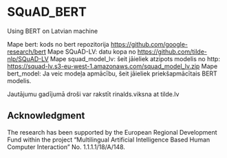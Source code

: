 # SQuAD_BERT
Using BERT on Latvian machine 

Mape bert:
	kods no bert repozitorija https://github.com/google-research/bert
Mape SQuAD-LV:
	datu kopa no https://github.com/tilde-nlp/SQuAD-LV
Mape squad_model_lv:
	šeit jāieliek atzipots modelis no http: https://squad-lv.s3-eu-west-1.amazonaws.com/squad_model_lv.zip
Mape bert_model:
	Ja veic modeļa apmācību, šeit jāieliek priekšapmācītais BERT modelis. 

Jautājumu gadījumā droši var rakstīt rinalds.viksna at tilde.lv

## Acknowledgment
The research has been supported by the European Regional Development Fund within the project “Multilingual Artificial Intelligence Based Human Computer Interaction” No. 1.1.1.1/18/A/148.
